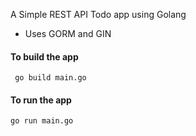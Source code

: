 A Simple REST API Todo app using Golang

* Uses GORM and GIN


#### To build the app
` go build main.go`

#### To run the app
` go run main.go `
